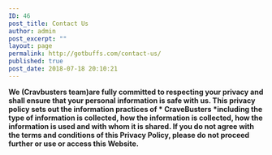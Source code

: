 ```yaml
---
ID: 46
post_title: Contact Us
author: admin
post_excerpt: ""
layout: page
permalink: http://gotbuffs.com/contact-us/
published: true
post_date: 2018-07-18 20:10:21
---
```

<strong>We (Cravbusters team)are fully committed to respecting your privacy and shall ensure that your personal information is safe with us. This privacy policy sets out the information practices of * CraveBusters *including the type of information is collected, how the information is collected, how the information is used and with whom it is shared. If you do not agree with the terms and conditions of this Privacy Policy, please do not proceed further or use or access this Website.</strong>